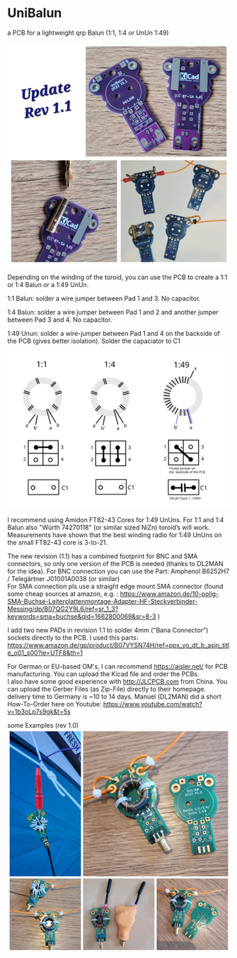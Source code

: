 # UniBalun
a PCB for a lightweight qrp Balun (1:1, 1:4 or UnUn 1:49)

![alt text](https://github.com/DG1JAN/UniBalun/blob/main/rev1_1.jpg)


Depending on the winding of the toroid, you can use the PCB to create a 1:1 or 1:4 Balun or a 1:49 UnUn.

1:1 Balun: solder a wire jumper between Pad 1 and 3. No capacitor.

1:4 Balun: solder a wire jumper between Pad 1 and 2 and another jumper between Pad 3 and 4. No capacitor.

1:49 Unun: solder a wire-jumper between Pad 1 and 4 on the backside of the PCB (gives better isolation). Solder the capaciator to C1

![alt text](https://github.com/DG1JAN/UniBalun/blob/main/variants.png)

I recommend using Amidon FT82-43 Cores for 1:49 UnUns. For 1:1 and 1:4 Balun also "Würth 74270118" (or similar sized NiZn) toroid’s will work.
Measurements have shown that the best winding radio for 1:49 UnUns on the small FT82-43 core is 3-to-21. 

The new revision (1.1) has a combined footprint for BNC and SMA connectors, so only one version of the PCB is needed (thanks to DL2MAN for the idea).
For BNC connection you can use the Part: Amphenol B6252H7 / Telegärtner J01001A0038 (or similar) <br>
For SMA connection pls use a straight edge mount SMA connector (found some cheap sources at amazon, e.g. : https://www.amazon.de/10-polig-SMA-Buchse-Leiterplattenmontage-Adapter-HF-Steckverbinder-Messing/dp/B07QG2Y9L6/ref=sr_1_3?keywords=sma+buchse&qid=1662800069&sr=8-3 )

I add two new PADs in revision 1.1 to solder 4mm ("Bana Connector") sockets directly to the PCB. I used this parts: https://www.amazon.de/gp/product/B07VYSN74H/ref=ppx_yo_dt_b_asin_title_o01_s00?ie=UTF8&th=1 

For German or EU-based OM's, I can recommend https://aisler.net/ for PCB manufacturing. You can upload the Kicad file and order the PCBs.<br>
I also have some good experience with http://JLCPCB.com from China. You can upload the Gerber Files (as Zip-File) directly to their homepage. delivery time to Germany is ~10 to 14 days.
Manuel (DL2MAN) did a short How-To-Order here on Youtube: https://www.youtube.com/watch?v=1b3oLp7s9gk&t=5s


some Examples (rev 1.0)
![alt text](https://github.com/DG1JAN/UniBalun/blob/main/examples.jpg)
